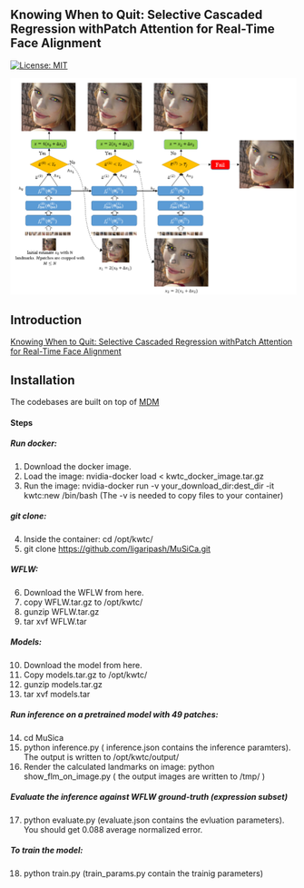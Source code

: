 
## Knowing When to Quit: Selective Cascaded Regression withPatch Attention for Real-Time Face Alignment

[![License: MIT](https://img.shields.io/badge/License-MIT-yellow.svg)](https://opensource.org/licenses/MIT)

![](arch-coarse-no-pga.png)


## Introduction
[Knowing When to Quit: Selective Cascaded Regression withPatch Attention for Real-Time Face Alignment](https://arxiv.org/abs/2012.15460)


## Installation
The codebases are built on top of [MDM](https://github.com/trigeorgis/mdm)

#### Steps
##### Run docker:
  1. Download the docker image.
  2. Load the image: nvidia-docker load < kwtc_docker_image.tar.gz
  3. Run the image: nvidia-docker run -v your_download_dir:dest_dir -it kwtc:new /bin/bash (The -v is needed to copy files to your container)

##### git clone:
  4. Inside the container: cd /opt/kwtc/
  5. git clone https://github.com/ligaripash/MuSiCa.git
 
##### WFLW:
  6. Download the WFLW from here.
  7. copy WFLW.tar.gz to /opt/kwtc/
  8. gunzip WFLW.tar.gz
  9. tar xvf WFLW.tar
  
##### Models:
  10. Download the model from here.
  11. Copy models.tar.gz to /opt/kwtc/
  12. gunzip models.tar.gz
  13. tar xvf models.tar
  
##### Run inference on a pretrained model with 49 patches:
  14. cd MuSica
  15. python inference.py ( inference.json contains the inference paramters). The output is written to /opt/kwtc/output/
  16. Render the calculated landmarks on image: python show_flm_on_image.py ( the output images are written to /tmp/ )
  
 ##### Evaluate the inference against WFLW ground-truth (expression subset)
  17. python evaluate.py (evaluate.json contains the evluation parameters). You should get 0.088 average normalized error.
  
  
 ##### To train the model:
  
  18. python train.py (train_params.py contain the trainig parameters)
  
  
